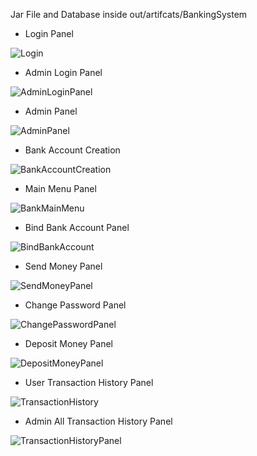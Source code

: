 Jar File and Database inside out/artifcats/BankingSystem

- Login Panel
  
![Login](https://github.com/user-attachments/assets/e615ad8b-6e84-4f9a-add5-e19bf0c3b2e4)

- Admin Login Panel
  
![AdminLoginPanel](https://github.com/user-attachments/assets/21ca194b-30ec-48a4-9052-c8764c0fa6da)

- Admin Panel
  
![AdminPanel](https://github.com/user-attachments/assets/3d59d0a5-2706-4cb4-8bf8-0762b12e4793)

- Bank Account Creation
  
![BankAccountCreation](https://github.com/user-attachments/assets/e3a13238-a529-4302-adad-14c5ef534029)

- Main Menu Panel
  
![BankMainMenu](https://github.com/user-attachments/assets/6be907d2-e808-4c60-b12d-0bf27cfc4f21)

- Bind Bank Account Panel
  
![BindBankAccount](https://github.com/user-attachments/assets/8c36b21c-f5f1-41dd-89e9-ff3e8d2ff9af)

- Send Money Panel
  
![SendMoneyPanel](https://github.com/user-attachments/assets/19c7acfc-5fae-44ab-ac63-e02e272072df)

- Change Password Panel
  
![ChangePasswordPanel](https://github.com/user-attachments/assets/8babd470-f9b7-4e5f-b4dd-3a81adfd9a96)

- Deposit Money Panel
  
![DepositMoneyPanel](https://github.com/user-attachments/assets/16e15466-3a03-4ae3-b762-04b89244b5ef)

- User Transaction History Panel
  
![TransactionHistory](https://github.com/user-attachments/assets/788533d7-477f-47b9-90c6-0badf11910a9)

- Admin All Transaction History Panel
  
![TransactionHistoryPanel](https://github.com/user-attachments/assets/57778477-ba43-454a-81b4-268cac96df4a)
